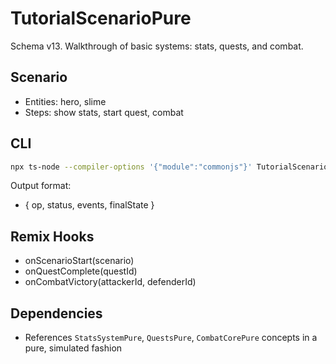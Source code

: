 # TutorialScenarioPure

Schema v13. Walkthrough of basic systems: stats, quests, and combat.

## Scenario
- Entities: hero, slime
- Steps: show stats, start quest, combat

## CLI
```bash
npx ts-node --compiler-options '{"module":"commonjs"}' TutorialScenarioPure/cliHarness.ts TutorialScenarioPure/scenario.json run
```

Output format:
- { op, status, events, finalState }

## Remix Hooks
- onScenarioStart(scenario)
- onQuestComplete(questId)
- onCombatVictory(attackerId, defenderId)

## Dependencies
- References `StatsSystemPure`, `QuestsPure`, `CombatCorePure` concepts in a pure, simulated fashion